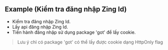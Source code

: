 ## Example (Kiểm tra đăng nhập Zing Id)

* Kiểm tra đăng nhập Zing Id.
* Lấy api đăng nhập Zing Id.
* Tiến hành đăng nhập sử dụng package 'got' để lấy cookie.

> Lưu ý chỉ có package 'got' có thể lấy được cookie dạng HttpOnly flag